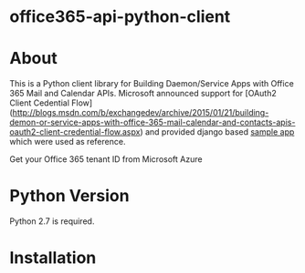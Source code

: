 # office365-api-python-client

About
========================================================

This is a Python client library for Building Daemon/Service Apps with Office 365 Mail and Calendar APIs.  Microsoft announced support for [OAuth2 Client Cedential Flow] (http://blogs.msdn.com/b/exchangedev/archive/2015/01/21/building-demon-or-service-apps-with-office-365-mail-calendar-and-contacts-apis-oauth2-client-credential-flow.aspx) and provided django based [sample app](blogs.msdn.com/b/exchangedev/archive/2015/02/10/client-credentials-flow-for-mail-api-in-python.aspx) which were used as reference. 

Get your Office 365 tenant ID from Microsoft Azure

Python Version
========================================================
Python 2.7 is required.

Installation
========================================================


